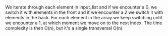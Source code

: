 We iterate through each element in input_list and if we encounter a 0, we switch it with elements in the front and if we encounter a 2 we switch it with elements in the back. 
For each element in the array we keep switching until we encounter a 1, at which moment we move on to the next index. The time complexity is then O(n), but it's a single transversal O(n)
